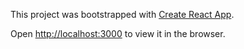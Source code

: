 This project was bootstrapped with [Create React App](https://github.com/facebook/create-react-app).

Open [http://localhost:3000](http://localhost:3000) to view it in the browser.




